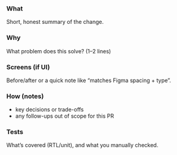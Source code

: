 ### What
Short, honest summary of the change.

### Why
What problem does this solve? (1–2 lines)

### Screens (if UI)
Before/after or a quick note like “matches Figma spacing + type”.

### How (notes)
- key decisions or trade-offs
- any follow-ups out of scope for this PR

### Tests
What’s covered (RTL/unit), and what you manually checked.